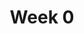 ---
    title: Week 0
    weekNumber: 0
    days:
      - date: 2022-9-23
        events:
          "**LEC 1**{: .label .label-lecture } Introduction. [Beginning of Quarter Survey](https://forms.gle/PcQ2dMZmunReUKyN9)":
            "[CIT 1.2-1.3](https://inferentialthinking.com/chapters/01/2/why-data-science.html)"
                
---